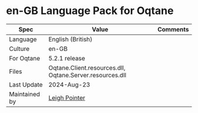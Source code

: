 # en-GB Language Pack for Oqtane

| Spec                | Value                               | Comments
| ------------------- | ----------------------------------- | ------------------- |
| Language            | English (British)
| Culture             | en-GB
| For Oqtane          | 5.2.1 release
| Files               | Oqtane.Client.resources.dll, Oqtane.Server.resources.dll
| Last Update         | 2024-Aug-23
| Maintained by       | [Leigh Pointer](https://www.studio-elf.net)
